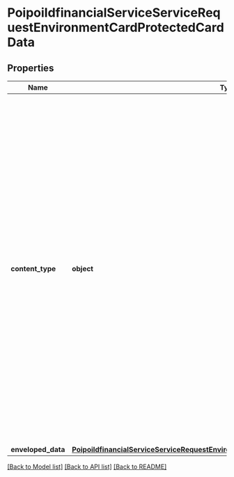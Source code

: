 # PoipoiIdfinancialServiceServiceRequestEnvironmentCardProtectedCardData

## Properties
Name | Type | Description | Notes
------------ | ------------- | ------------- | -------------
**content_type** | **object** | Identification of the type of a Cryptographic Message Syntax (CMS) data structure.&lt;br/&gt;- **DATA: PlainData**  : *Generic, non cryptographic, or unqualified data content - (ASN.1 Object Identifier: id-data).*&lt;br/&gt;- **SIGN: SignedData**  : *Digital signature - (ASN.1 Object Identifier: id-signedData).*&lt;br/&gt;- **EVLP: EnvelopedData**  : *Encrypted data, with encryption key - (ASN.1 Object Identifier: id-envelopedData).*&lt;br/&gt;- **DGST: DigestedData**  : *Message digest - (ASN.1 Object Identifier: id-digestedData).*&lt;br/&gt;- **AUTH: AuthenticatedData**  : *MAC (Message Authentication Code), with encryption key - (ASN.1 Object Identifier: id-ct-authData).*&lt;br/&gt; | 
**enveloped_data** | [**PoipoiIdfinancialServiceServiceRequestEnvironmentCardProtectedCardDataEnvelopedData**](PoipoiIdfinancialServiceServiceRequestEnvironmentCardProtectedCardDataEnvelopedData.md) |  | 

[[Back to Model list]](../README.md#documentation-for-models) [[Back to API list]](../README.md#documentation-for-api-endpoints) [[Back to README]](../README.md)

